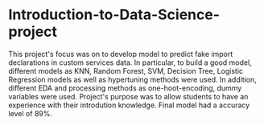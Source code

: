 # Introduction-to-Data-Science-project
This project's focus was on to develop model to predict fake import declarations in custom services data.
In particular, to build a good model, different models as KNN, Random Forest, SVM, Decision Tree, Logistic Regression models as well as 
hypertuning methods were used. In addition, different EDA and processing methods as one-hoot-encoding, dummy variables were used.
Project's purpose was to allow students to have an experience with their introdution knowledge. Final model had a accuracy level of 89%.
